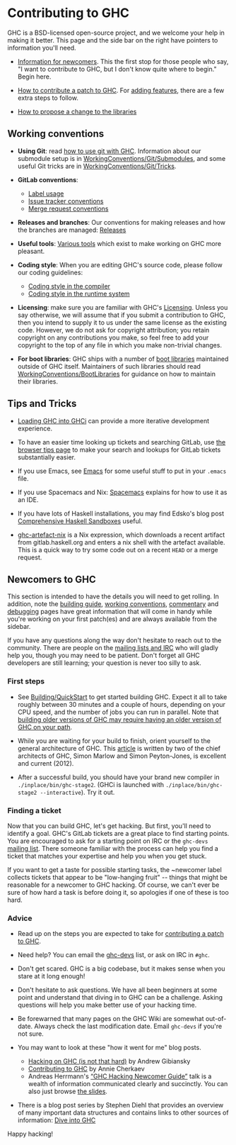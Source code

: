 # Contributing to GHC


GHC is a BSD-licensed open-source project, and we welcome your help in making it better. This page and the side bar on the right have pointers to information you'll need.

- [Information for newcomers](contributing#newcomers-to-ghc). This the first stop for those people who say, "I want to contribute to GHC, but I don't know quite where to begin." Begin here.

- [How to contribute a patch to GHC](/Contributing-a-Patch). For [adding features](working-conventions/adding-features), there are a few extra steps to follow.

- [How to propose a change to the libraries](http://haskell.org/haskellwiki/Library_submissions)

## Working conventions

- **Using Git**: read [how to use git with GHC](working-conventions/git). Information about our submodule setup is in [WorkingConventions/Git/Submodules](working-conventions/git/submodules), and some useful Git tricks are in [WorkingConventions/Git/Tricks](working-conventions/git/tricks).

- **GitLab conventions**:
   - [Label usage](gitlab/labels)
   - [Issue tracker conventions](gitlab/issues)
   - [Merge request conventions](gitlab/merge-requests)

- **Releases and branches**: Our conventions for making releases and how the branches are managed: [Releases](working-conventions/releases)

- **Useful tools**: [Various tools](working-conventions/useful-tools) which exist to make working on GHC more pleasant.

- **Coding style**: When you are editing GHC's source code, please follow our coding guidelines:

  - [Coding style in the compiler](commentary/coding-style)
  - [Coding style in the runtime system](commentary/rts/conventions)

- **Licensing**: make sure you are familiar with GHC's [Licensing](licensing).  Unless you say otherwise, we will assume that if you submit a contribution to GHC, then you intend to supply it to us under the same license as the existing code. However, we do not ask for copyright attribution; you retain copyright on any contributions you make, so feel free to add your copyright to the top of any file in which you make non-trivial changes.

- **For boot libraries**: GHC ships with a number of [boot libraries](commentary/libraries/version-history) maintained outside of GHC itself. Maintainers of such libraries should read [WorkingConventions/BootLibraries](working-conventions/boot-libraries) for guidance on how to maintain their libraries.

## Tips and Tricks

- [Loading GHC into GHCi](building/in-ghci) can provide a more iterative development experience. 

- To have an easier time looking up tickets and searching GitLab, use [the browser tips page](browser-tips) to make your search and lookups for GitLab tickets substantially easier.

- If you use Emacs, see [Emacs](emacs) for some useful stuff to put in your `.emacs` file.

- If you use Spacemacs and Nix: [Spacemacs](spacemacs) explains for how to use it as an IDE.

- If you have lots of Haskell installations, you may find Edsko's blog post [Comprehensive Haskell Sandboxes](http://www.edsko.net/2013/02/10/comprehensive-haskell-sandboxes/) useful.

- [ghc-artefact-nix](https://github.com/mpickering/ghc-artefact-nix) is a Nix expression, which downloads a recent artifact from gitlab.haskell.org and enters a nix shell with the artefact available. This is a quick way to try some code out on a recent `HEAD` or a merge request.

## Newcomers to GHC


This section is intended to have the details you will need to get rolling. In addition, note the [building guide](building), [working conventions](working-conventions), [commentary](commentary) and [debugging](debugging) pages have great information that will come in handy while you're working on your first patch(es) and are always available from the sidebar.

If you have any questions along the way don't hesitate to reach out to the community. There are people on the [mailing lists and IRC](mailing-lists-and-irc) who will gladly help you, though you may need to be patient. Don't forget all GHC developers are still learning; your question is never too silly to ask.

### First steps

- See [Building/QuickStart](building/quick-start) to get started building GHC. Expect it all to take roughly between 30 minutes and a couple of hours, depending on your CPU speed, and the number of jobs you can run in parallel. Note that [building older versions of GHC may require having an older version of GHC on your path](https://gitlab.haskell.org/ghc/ghc/wikis/building/preparation/tools).

- While you are waiting for your build to finish, orient yourself to the general architecture of GHC. This [article](http://www.aosabook.org/en/ghc.html) is written by two of the chief architects of GHC, Simon Marlow and Simon Peyton-Jones, is excellent and current (2012).

- After a successful build, you should have your brand new compiler in `./inplace/bin/ghc-stage2`. (GHCi is launched with `./inplace/bin/ghc-stage2 --interactive`). Try it out.

### Finding a ticket



Now that you can build GHC, let's get hacking. But first, you'll need to identify a goal. GHC's GitLab tickets are a great place to find starting points. You are encouraged to ask for a starting point on IRC or the `ghc-devs` [mailing list](mailing-lists-and-irc). There someone familiar with the process can help you find a ticket that matches your expertise and help you when you get stuck.

If you want to get a taste for possible starting tasks, the ~newcomer label collects tickets that appear to be "low-hanging fruit" -- things that might be reasonable for a newcomer to GHC hacking. Of course, we can't ever be sure of how hard a task is before doing it, so apologies if one of these is too hard.


### Advice

- Read up on the steps you are expected to take for [contributing a patch to GHC](/Contributing-a-Patch).

- Need help? You can email the [ghc-devs](http://www.haskell.org/mailman/listinfo/ghc-devs) list, or ask on IRC in `#ghc`.

- Don't get scared. GHC is a big codebase, but it makes sense when you stare at it long enough!

- Don't hesitate to ask questions. We have all been beginners at some point and understand that diving in to GHC can be a challenge. Asking questions will help you make better use of your hacking time.

- Be forewarned that many pages on the GHC Wiki are somewhat out-of-date. Always check the last modification date. Email `ghc-devs` if you're not sure.

- You may want to look at these "how it went for me" blog posts.

  - [Hacking on GHC (is not that hard)](http://rawgit.com/gibiansky/4c54f767bf21a6954b23/raw/67c62c5555f40c6fb67b124307725df168201361/exp.html) by Andrew Gibiansky
  - [Contributing to GHC](http://anniecherkaev.com/projects/contributing-to-ghc) by Annie Cherkaev
  - Andreas Herrmann's [“GHC Hacking Newcomer Guide”](https://youtu.be/s9DkByHSdOg) talk is a wealth of information communicated clearly and succinctly. You can also just browse [the slides](https://github.com/meiersi/HaskellerZ/blob/master/meetups/20180531-GHC-Newcomers-Guide/slides.md).

- There is a blog post series by Stephen Diehl that provides an overview of many important data structures and contains links to other sources of information: [Dive into GHC](http://www.stephendiehl.com/posts/ghc_01.html)


Happy hacking!